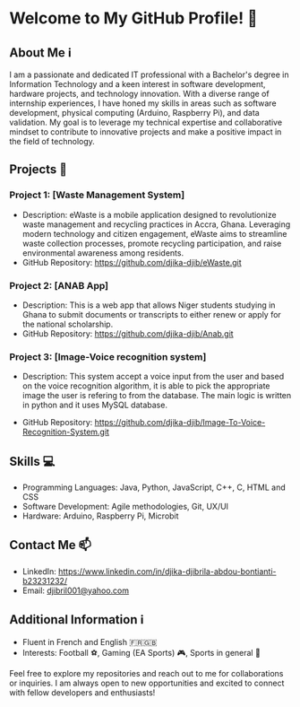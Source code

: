 # Welcome to My GitHub Profile! 👋

## About Me ℹ️

I am a passionate and dedicated IT professional with a Bachelor's degree in Information Technology and a keen interest in software development, hardware projects, and technology innovation. With a diverse range of internship experiences, I have honed my skills in areas such as software development, physical computing (Arduino, Raspberry Pi), and data validation. My goal is to leverage my technical expertise and collaborative mindset to contribute to innovative projects and make a positive impact in the field of technology.

## Projects 🚀

### Project 1: [Waste Management System]

- Description: eWaste is a mobile application designed to revolutionize waste management and recycling practices in Accra, Ghana. Leveraging modern technology and citizen engagement, eWaste aims to streamline waste collection processes, promote recycling participation, and raise environmental awareness among residents.
- GitHub Repository: https://github.com/djika-djib/eWaste.git

### Project 2: [ANAB App]

- Description: This is a web app that allows Niger students studying in Ghana to submit documents or transcripts to either renew or apply for the national scholarship.
- GitHub Repository: https://github.com/djika-djib/Anab.git

### Project 3: [Image-Voice recognition system]

- Description: This system accept a voice input from the user and based on the voice recognition algorithm, it is able to pick the appropriate image the user is refering to from the database. The main logic is written in python and it uses MySQL database.

- GitHub Repository: https://github.com/djika-djib/Image-To-Voice-Recognition-System.git


## Skills 💻

- Programming Languages: Java, Python, JavaScript, C++, C, HTML and CSS
- Software Development: Agile methodologies, Git, UX/UI
- Hardware: Arduino, Raspberry Pi, Microbit

## Contact Me 📫

- LinkedIn: https://www.linkedin.com/in/djika-djibrila-abdou-bontianti-b23231232/
- Email: djibril001@yahoo.com

## Additional Information ℹ️

- Fluent in French and English 🇫🇷🇬🇧
- Interests: Football ⚽, Gaming (EA Sports) 🎮, Sports in general 🏀

Feel free to explore my repositories and reach out to me for collaborations or inquiries. I am always open to new opportunities and excited to connect with fellow developers and enthusiasts!

